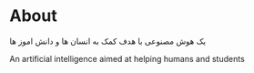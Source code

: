 # About
یک هوش مصنوعی با هدف کمک به انسان ها و دانش اموز ها

An artificial intelligence aimed at helping humans and students
